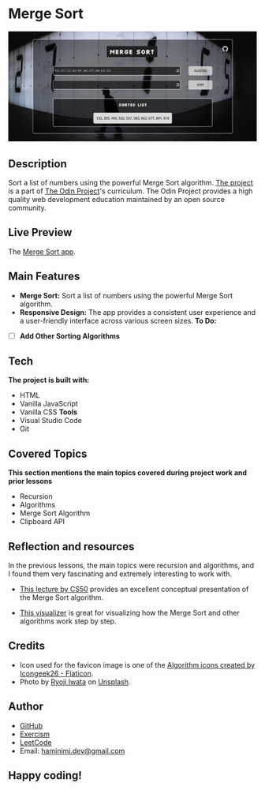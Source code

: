# Merge Sort
![Screenshot of the Merge Sort app.](/screenshot.png)
## Description
Sort a list of numbers using the powerful Merge Sort algorithm. [The project](https://www.theodinproject.com/lessons/javascript-recursion) is a part of [The Odin Project](https://www.theodinproject.com/dashboard)'s curriculum. The Odin Project provides a high quality web development education maintained by an open source community.
## Live Preview
The [Merge Sort app](https://haminimi.github.io/merge-sort/).
## Main Features
- **Merge Sort:** Sort a list of numbers using the powerful Merge Sort algorithm.
- **Responsive Design:** The app provides a consistent user experience and a user-friendly interface across various screen sizes.
**To Do:**
- [ ] **Add Other Sorting Algorithms**
## Tech
**The project is built with:**
- HTML
- Vanilla JavaScript
- Vanilla CSS
**Tools**
- Visual Studio Code
- Git
## Covered Topics
**This section mentions the main topics covered during project work and prior lessons**
- Recursion
- Algorithms
- Merge Sort Algorithm
- Clipboard API
## Reflection and resources
In the previous lessons, the main topics were recursion and algorithms, and I found them very fascinating and extremely interesting to work with.

- [This lecture by CS50](https://youtu.be/4oqjcKenCH8?t=6248) provides an excellent conceptual presentation of the Merge Sort algorithm. 

- [This visualizer](https://www.hackerearth.com/practice/algorithms/sorting/merge-sort/visualize/) is great for visualizing how the Merge Sort and other algorithms work step by step.
## Credits
- Icon used for the favicon image is one of the [Algorithm icons created by Icongeek26 - Flaticon](https://www.flaticon.com/free-icons/algorithm).
- Photo by [Ryoji Iwata](https://unsplash.com/@ryoji__iwata?utm_content=creditCopyText&utm_medium=referral&utm_source=unsplash) on [Unsplash](https://unsplash.com/photos/photo-of-man-walking-near-led-signage-tAz4APuJwvs?utm_content=creditCopyText&utm_medium=referral&utm_source=unsplash).
## Author
- [GitHub](https://github.com/Haminimi)
- [Exercism](https://exercism.org/profiles/Haminimi)
- [LeetCode](https://leetcode.com/Haminimi/)
- Email: haminimi.dev@gmail.com
## Happy coding!